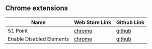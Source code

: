 ## Chrome extensions


|Name|Web Store Link| Github Link|
|---------|----------|----|
|51 Point| [chrome][chrome51] | [github][gh51]|
|Enable Disabled Elements| [chrome][chromeenable] | [github][gh51]|

[gh51]:https://github.com/bumbeishvili/ChromeExtensions/tree/master/Extensions/51Point
[ghenable]:https://github.com/bumbeishvili/ChromeExtensions/tree/master/Extensions/EnableDisabled


[chrome51]:https://chrome.google.com/webstore/detail/51-%E1%83%A5%E1%83%A3%E1%83%9A%E1%83%90/jjekhfcnahkgpnjkfofmleljdlgpaplc?authuser=1
[chromeenable]:https://chrome.google.com/webstore/detail/enable-all-disabled-butto/aonhflmdemlehgbnfmhpdmoeeolokelm?authuser=1
